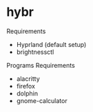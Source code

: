 # hybr

Requirements
- Hyprland (default setup)
- brightnessctl

Programs Requirements
- alacritty
- firefox
- dolphin
- gnome-calculator
